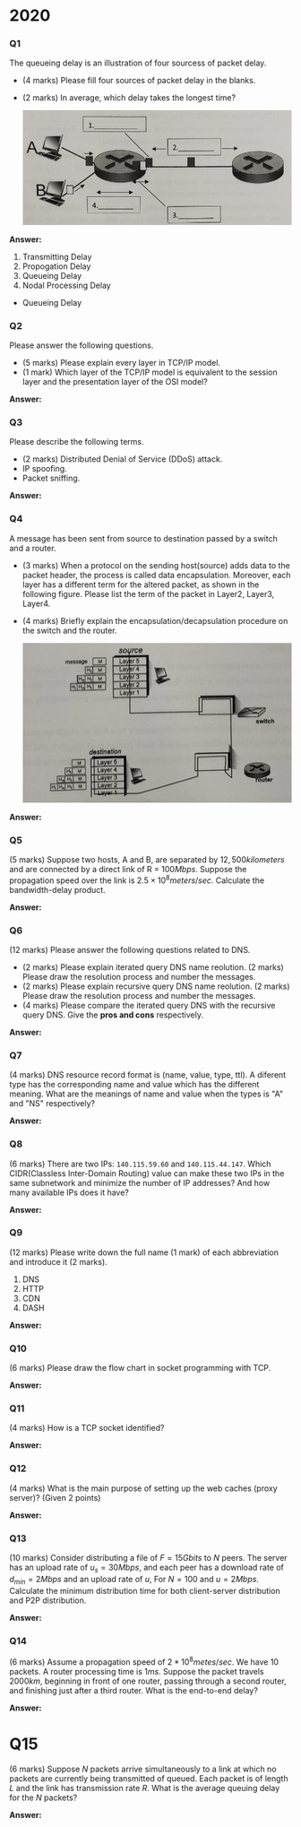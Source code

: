 # 2020

### Q1
The queueing delay is an illustration of four sourcess of packet delay.
-  (4 marks) Please fill four sources of packet delay in the blanks.
-  (2 marks) In average, which delay takes the longest time?

   ![](./q1.png)

**Answer:**
1. Transmitting Delay
2. Propogation Delay
3. Queueing Delay
4. Nodal Processing Delay

- Queueing Delay

### Q2
Please answer the following questions.
- (5 marks) Please explain every layer in TCP/IP model.
- (1 mark) Which layer of the TCP/IP model is equivalent to the session layer and the presentation layer of the OSI model?

**Answer:**

### Q3
Please describe the following terms.
- (2 marks) Distributed Denial of Service (DDoS) attack.
- IP spoofing.
- Packet sniffing.

**Answer:**

### Q4
A message has been sent from source to destination passed by a switch and a router.
- (3 marks) When a protocol on the sending host(source) adds data to the packet header, the process is called data encapsulation. Moreover, each layer has a different term for the altered packet, as shown in the following figure. Please list the term of the packet in Layer2, Layer3, Layer4.
- (4 marks) Briefly explain the encapsulation/decapsulation procedure on the switch and the router.

  ![](./q4.png)

**Answer:**

### Q5
(5 marks) Suppose two hosts, A and B, are separated by $12,500 kilometers$ and are connected by a direct link of R = $100 Mbps$. Suppose the propagation speed over the link is $2.5 × 10^{8} meters/sec$. Calculate the bandwidth-delay product.


**Answer:**

### Q6
(12 marks) Please answer the following questions related to DNS.
- (2 marks) Please explain iterated query DNS name reolution. (2 marks) Please draw the resolution process and number the messages.
- (2 marks) Please explain recursive query DNS name reolution. (2 marks) Please draw the resolution process and number the messages.
- (4 marks) Please compare the iterated query DNS with the recursive query DNS. Give the **pros and cons** respectively.

**Answer:**


### Q7
(4 marks) DNS resource record format is (name, value, type, ttl). A diferent type has the corresponding name and value which has the different meaning. What are the meanings of name and value when the types is "A" and "NS" respectively?

**Answer:**


### Q8
(6 marks) There are two IPs: `140.115.59.60` and `140.115.44.147`. Which CIDR(Classless Inter-Domain Routing) value can make these two IPs in the same subnetwork and minimize the number of IP addresses? And how many available IPs does it have?

**Answer:**


### Q9
(12 marks) Please write down the full name (1 mark) of each abbreviation and introduce it (2 marks).
1. DNS
2. HTTP
3. CDN
4. DASH

**Answer:**


### Q10
(6 marks) Please draw the flow chart in socket programming with TCP.

**Answer:**

### Q11
(4 marks) How is a TCP socket identified?

**Answer:**

### Q12
(4 marks) What is the main purpose of setting up the web caches (proxy server)? (Given 2 points)

**Answer:**

### Q13
(10 marks) Consider distributing a file of $F = 15 Gbits$  to $N$ peers. The server has an upload rate of $u_s = 30 Mbps$, and each peer has a download rate of $d_{min} = 2 Mbps$ and an upload rate of $u$, For $N = 100$ and $u = 2Mbps$. Calculate the minimum distribution time for both client-server distribution and P2P distribution. 

**Answer:**

### Q14
(6 marks) Assume a propagation speed of $2 * 10^8 metes/sec$. We have 10 packets. A router processing time is $1 ms$. Suppose the packet travels $2000 km$, beginning in front of one router, passing through a second router, and finishing just after a third router. What is the end-to-end delay?

**Answer:**

# Q15
(6 marks) Suppose $N$ packets arrive simultaneously to a link at which no packets are currently being transmitted of queued. Each packet is of length $L$ and the link has transmission rate $R$. What is the average queuing delay for the $N$ packets?

**Answer:**

